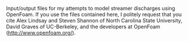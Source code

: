 Input/output files for my attempts to model streamer discharges using OpenFoam. If you use the files contained here, I politely request that you cite Alex Lindsay and Steven Shannon of North Carolina State University, David Graves of UC-Berkeley, and the developers at OpenFoam (http://www.openfoam.org/).
